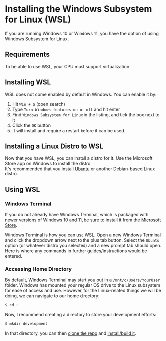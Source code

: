 # Installing the Windows Subsystem for Linux (WSL)

If you are running Windows 10 or Windows 11, you have the option of using Windows Subsystem for Linux.

## Requirements
To be able to use WSL, your CPU must support virtualization.

## Installing WSL
WSL does not come enabled by default in Windows. You can enable it by:

1. Hit `Win + S` (open search)
2. Type `Turn Windows features on or off` and hit enter
3. Find `Windows Subsystem for Linux` in the listing, and tick the box next to it
4. Click the `OK` button
5. It will install and require a restart before it can be used.

## Installing a Linux Distro to WSL
Now that you have WSL, you can install a distro for it. Use the Microsoft Store app on Windows to install the distro.  
It's recommended that you install [Ubuntu](https://www.microsoft.com/store/productId/9NBLGGH4MSV6) or another Debian-based Linux distro.

## Using WSL
### Windows Terminal
If you do not already have Windows Terminal, which is packaged with newer versions of Windows 10 and 11, be sure to install it from the [Microsoft Store](https://www.microsoft.com/store/productId/9N0DX20HK701).

Windows Terminal is how you can use WSL. Open a new Windows Terminal and click the dropdown arrow next to the plus tab button. Select the `Ubuntu` option (or whatever distro you selected) and a new prompt tab should open. Here is where any commands in further guides/instructions would be entered.

### Accessing Home Directory
By default, Windows Terminal may start you out in a `/mnt/c/Users/YourUser` folder. Windows has mounted your regular OS drive to the Linux subsystem for ease of access and use. However, for the Linux-related things we will be doing, we can navigate to our home directory:
```sh
$ cd ~
```
Now, I recommend creating a directory to store your development efforts:
```sh
$ mkdir development
```
In that directory, you can then [clone the repo](downloading-aka-source-control.md) and [install/build it](installing.md).

